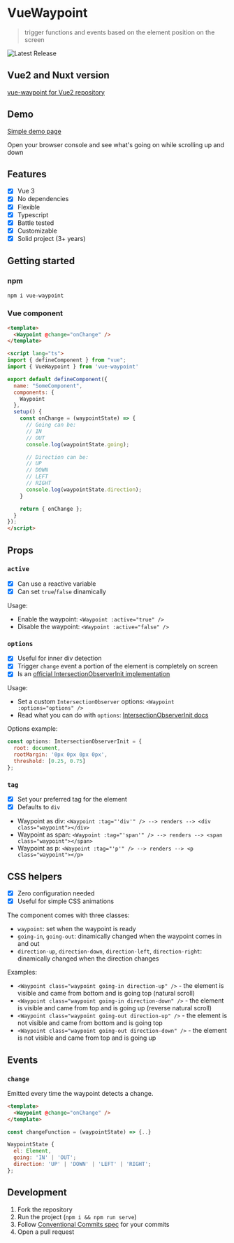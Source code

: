 # VueWaypoint

> trigger functions and events based on the element position on the screen

![Latest Release](https://github.com/scaccogatto/vue-waypoint/workflows/Release/badge.svg)

## Vue2 and Nuxt version

[vue-waypoint for Vue2 repository](https://github.com/scaccogatto/vue-waypoint/tree/vue2)

## Demo

[Simple demo page](https://vue-waypoint.netlify.app/)

Open your browser console and see what's going on while scrolling up and down

## Features

- [x] Vue 3
- [x] No dependencies
- [x] Flexible
- [x] Typescript
- [x] Battle tested
- [x] Customizable
- [x] Solid project (3+ years)

## Getting started

### npm

```bash
npm i vue-waypoint
```

### Vue component

```html
<template>
  <Waypoint @change="onChange" />
</template>
```

```html
<script lang="ts">
import { defineComponent } from "vue";
import { VueWaypoint } from 'vue-waypoint'

export default defineComponent({
  name: "SomeComponent",
  components: {
    Waypoint
  },
  setup() {
    const onChange = (waypointState) => {
      // Going can be:
      // IN
      // OUT
      console.log(waypointState.going);

      // Direction can be:
      // UP
      // DOWN
      // LEFT
      // RIGHT
      console.log(waypointState.direction);
    }

    return { onChange };
  }
});
</script>
```

## Props

### `active`

- [x] Can use a reactive variable
- [x] Can set `true`/`false` dinamically

Usage:

- Enable the waypoint: `<Waypoint :active="true" />`
- Disable the waypoint: `<Waypoint :active="false" />`

### `options`

- [x] Useful for inner div detection
- [x] Trigger `change` event a portion of the element is completely on screen
- [x] Is an [official IntersectionObserverInit implementation](https://developer.mozilla.org/en-US/docs/Web/API/IntersectionObserver/IntersectionObserver)

Usage:

- Set a custom `IntersectionObserver` options: `<Waypoint :options="options" />`
- Read what you can do with `options`: [IntersectionObserverInit docs](https://developer.mozilla.org/en-US/docs/Web/API/IntersectionObserver/IntersectionObserver)

Options example:

```js
const options: IntersectionObserverInit = {
  root: document,
  rootMargin: '0px 0px 0px 0px',
  threshold: [0.25, 0.75]
};
```

### `tag`

- [x] Set your preferred tag for the element
- [x] Defaults to `div`

- Waypoint as div: `<Waypoint :tag="'div'" /> --> renders --> <div class="waypoint"></div>`
- Waypoint as span: `<Waypoint :tag="'span'" /> --> renders --> <span class="waypoint"></span>`
- Waypoint as p: `<Waypoint :tag="'p'" /> --> renders --> <p class="waypoint"></p>`

## CSS helpers

- [x] Zero configuration needed
- [x] Useful for simple CSS animations

The component comes with three classes:

- `waypoint`: set when the waypoint is ready
- `going-in`, `going-out`: dinamically changed when the waypoint comes in and out
- `direction-up`, `direction-down`, `direction-left`, `direction-right`: dinamically changed when the direction changes

Examples:

- `<Waypoint class="waypoint going-in direction-up" />` - the element is visible and came from bottom and is going top (natural scroll)
- `<Waypoint class="waypoint going-in direction-down" />` - the element is visible and came from top and is going up (reverse natural scroll)
- `<Waypoint class="waypoint going-out direction-up" />` - the element is not visible and came from bottom and is going top
- `<Waypoint class="waypoint going-out direction-down" />` - the element is not visible and came from top and is going up

## Events

### `change`

Emitted every time the waypoint detects a change.

```html
<template>
  <Waypoint @change="onChange" />
</template>
```

```js
const changeFunction = (waypointState) => {..}
```

```js
WaypointState {
  el: Element,
  going: 'IN' | 'OUT';
  direction: 'UP' | 'DOWN' | 'LEFT' | 'RIGHT';
};
```

## Development

1. Fork the repository
2. Run the project (`npm i && npm run serve`)
3. Follow [Conventional Commits spec](https://www.conventionalcommits.org/en/v1.0.0/) for your commits
4. Open a pull request
